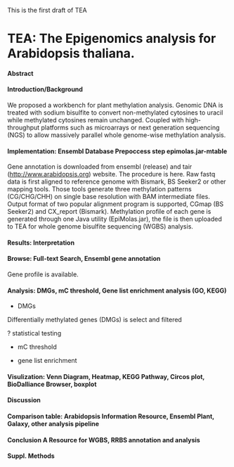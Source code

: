 This is the first draft of TEA

# TEA: The Epigenomics analysis for Arabidopsis thaliana.

#### Abstract
#### Introduction/Background 

We proposed a workbench for plant methylation analysis. Genomic DNA is treated with sodium bisulfite to convert non-methylated cytosines to uracil while methylated cytosines remain unchanged. Coupled with high-throughput platforms such as microarrays or next generation sequencing (NGS) to allow massively parallel whole genome-wise methylation analysis.

#### Implementation: Ensembl Database Prepoccess step epimolas.jar-mtable

Gene annotation is downloaded from ensembl (release) and tair (http://www.arabidopsis.org) website. The procedure is here. Raw fastq data is first aligned to reference genome with Bismark, BS Seeker2 or other mapping tools. Those tools generate three methylation patterns (CG/CHG/CHH) on single base resolution with BAM intermediate files. Output format of two popular alignment program is supported, CGmap (BS Seeker2) and CX_report (Bismark). Methylation profile of each gene is generated through one Java utility (EpiMolas.jar), the file is then uploaded to TEA for whole genome bisulfite sequencing (WGBS) analysis. 

#### Results: Interpretation


#### Browse: Full-text Search, Ensembl gene annotation 

Gene profile is available. <check gdetail.php and detail.php>

#### Analysis: DMGs, mC threshold, Gene list enrichment analysis (GO, KEGG) 

* DMGs

Differentially methylated genes (DMGs) is select and filtered

? statistical testing

* mC threshold

* gene list enrichment

#### Visulization: Venn Diagram, Heatmap, KEGG Pathway, Circos plot, BioDalliance Browser, boxplot


#### Discussion


#### Comparison table: Arabidopsis Information Resource, Ensembl Plant, Galaxy, other analysis pipeline


#### Conclusion A Resource for WGBS, RRBS annotation and analysis


#### Suppl. Methods

